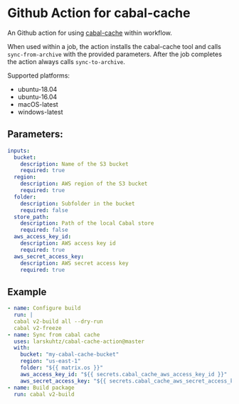 # Github Action for cabal-cache

An Github action for using [cabal-cache](https://hackage.haskell.org/package/cabal-cache)
within workflow.

When used within a job, the action installs the cabal-cache tool and calls
`sync-from-archive` with the provided parameters. After the job completes the
action always calls `sync-to-archive`.

Supported platforms:

* ubuntu-18.04
* ubuntu-16.04
* macOS-latest
* windows-latest

## Parameters:

```yml
inputs:
  bucket:
    description: Name of the S3 bucket
    required: true
  region:
    description: AWS region of the S3 bucket
    required: true
  folder:
    description: Subfolder in the bucket
    required: false
  store_path:
    description: Path of the local Cabal store
    required: false
  aws_access_key_id:
    description: AWS access key id
    required: true
  aws_secret_access_key:
    description: AWS secret access key
    required: true
```

## Example

```yml
- name: Configure build
  run: |
  cabal v2-build all --dry-run
  cabal v2-freeze
- name: Sync from cabal cache
  uses: larskuhtz/cabal-cache-action@master
  with:
    bucket: "my-cabal-cache-bucket"
    region: "us-east-1"
    folder: "${{ matrix.os }}"
    aws_access_key_id: "${{ secrets.cabal_cache_aws_access_key_id }}"
    aws_secret_access_key: "${{ secrets.cabal_cache_aws_secret_access_key }}"
- name: Build package
  run: cabal v2-build
```
